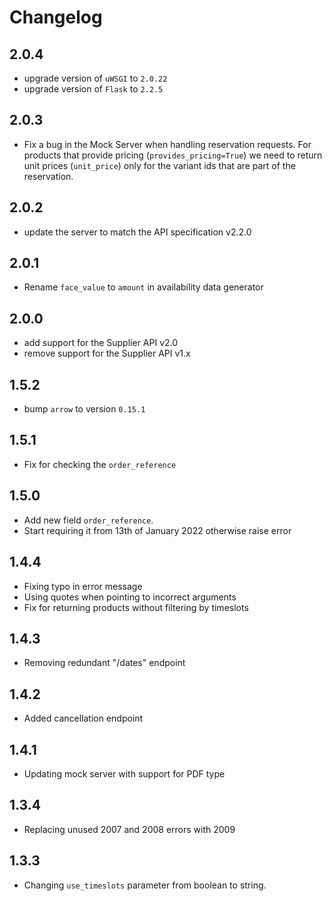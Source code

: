 # Changelog

## 2.0.4

- upgrade version of `uWSGI` to `2.0.22`
- upgrade version of `Flask` to `2.2.5`

## 2.0.3

- Fix a bug in the Mock Server when handling reservation requests. For products that provide pricing
(`provides_pricing=True`) we need to return unit prices (`unit_price`) only for the variant ids that are part of the 
reservation.

## 2.0.2

- update the server to match the API specification v2.2.0

## 2.0.1

- Rename `face_value` to `amount` in availability data generator

## 2.0.0

- add support for the Supplier API v2.0
- remove support for the Supplier API v1.x

## 1.5.2

- bump `arrow` to version `0.15.1`

## 1.5.1

- Fix for checking the `order_reference`

## 1.5.0

- Add new field `order_reference`.
- Start requiring it from 13th of January 2022 otherwise raise error

## 1.4.4

- Fixing typo in error message
- Using quotes when pointing to incorrect arguments
- Fix for returning products without filtering by timeslots

## 1.4.3

- Removing redundant "/dates" endpoint

## 1.4.2

- Added cancellation endpoint

## 1.4.1

- Updating mock server with support for PDF type

## 1.3.4

- Replacing unused 2007 and 2008 errors with 2009

## 1.3.3

- Changing `use_timeslots` parameter from boolean to string.

